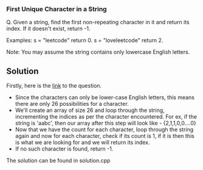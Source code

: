 ### First Unique Character in a String

Q. Given a string, find the first non-repeating character in it and return its index. If it doesn't exist, return -1.

Examples:
s = "leetcode"
return 0.
s = "loveleetcode"
return 2.

Note: You may assume the string contains only lowercase English letters.


## Solution

Firstly, here is the [link](https://leetcode.com/explore/challenge/card/may-leetcoding-challenge/534/week-1-may-1st-may-7th/) to the question.

- Since the characters can only be lower-case English letters, this means there are only 26 possibilities for a character.
- We'll create an array of size 26 and loop through the string, incrementing the indices as per the character encountered. For ex, if the string is 'aabc', then our array after this step will look like - {2,1,1,0,0....0}
- Now that we have the count for each character, loop through the string again and now for each character, check if its count is 1, if it is then this is what we are looking for and we will return its index.
- If no such character is found, return -1.


The solution can be found in solution.cpp
